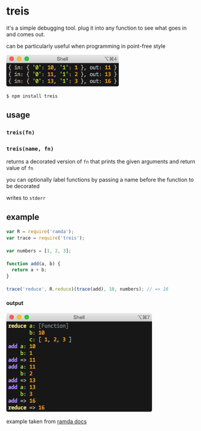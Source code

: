 # treis

it's a simple debugging tool. plug it into any function to see what goes in
and comes out.

can be particularly useful when programming in point-free style

![](https://raw.githubusercontent.com/raine/treis/media/img.png)

```sh
$ npm install treis
```

## usage

### `treis(fn)`
### `treis(name, fn)`

returns a decorated version of `fn` that prints the given arguments and
return value of `fn`

you can optionally label functions by passing a name before the function
to be decorated

writes to `stderr`

## example

```js
var R = require('ramda');
var trace = require('treis');

var numbers = [1, 2, 3];

function add(a, b) {
  return a + b;
}

trace('reduce', R.reduce)(trace(add), 10, numbers); // => 16
```

#### output

![](https://raw.githubusercontent.com/raine/treis/media/img3.png)

example taken from [ramda docs](http://ramdajs.com/docs)
